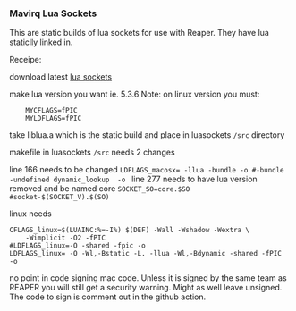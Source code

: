 ### Mavirq Lua Sockets

This are static builds of lua sockets for use with Reaper. They have lua staticlly linked in.

Receipe:

download latest [lua sockets](https://github.com/lunarmodules/luasocket)

make lua version you want ie. 5.3.6
Note:
on linux version you must:
```
	MYCFLAGS=fPIC
	MYLDFLAGS=fPIC
```

take liblua.a which is the static build and place in luasockets `/src` directory

makefile in luasockets `/src` needs 2 changes


line 166 needs to be changed `LDFLAGS_macosx= -llua -bundle -o #-bundle -undefined dynamic_lookup  -o `
line 277 needs to have lua version removed and be named core `SOCKET_SO=core.$SO  #socket-$(SOCKET_V).$(SO)`

linux needs
```
CFLAGS_linux=$(LUAINC:%=-I%) $(DEF) -Wall -Wshadow -Wextra \
	-Wimplicit -O2 -fPIC 
#LDFLAGS_linux=-O -shared -fpic -o
LDFLAGS_linux= -O -Wl,-Bstatic -L. -llua -Wl,-Bdynamic -shared -fPIC  -o
```
no point in code signing mac code. Unless it is signed by the same team as REAPER you will still get a security warning. Might as well leave unsigned. The code to sign is comment out in the github action.